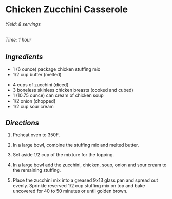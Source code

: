 # Chicken Zucchini Casserole

######  Yield: 8 servings
######  Time:  1 hour

##  *Ingredients*
- 1 (6 ounce) package chicken stuffing mix
- 1/2 cup butter (melted)
<!--  -->
- 4 cups of zucchini (diced)
- 3 boneless skinless chicken breasts (cooked and cubed)
- 1 (10.75 ounce) can cream of chicken soup
- 1/2 onion (chopped)
- 1/2 cup sour cream

##  *Directions*
1. Preheat oven to 350F.

2. In a large bowl, combine the stuffing mix and melted butter.

3. Set aside 1/2 cup of the mixture for the topping.

4. In a large bowl add the zucchini, chicken, soup, onion and sour cream to the remaining stuffing.

5. Place the zucchini mix into a greased 9x13 glass pan and spread out evenly. Sprinkle reserved 1/2 cup stuffing mix on top and bake uncovered for 40 to 50 minutes or until golden brown.